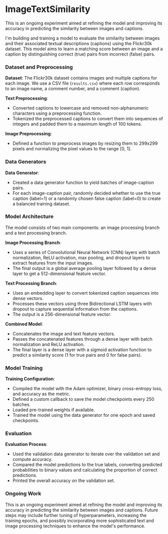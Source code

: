 # ImageTextSimilarity
This is an ongoing experiment aimed at refining the model and improving its accuracy in predicting the similarity between images and captions.

I'm building and training a model to evaluate the similarity between images and their associated textual descriptions (captions) using the Flickr30k dataset. This model aims to learn a matching score between an image and a caption by distinguishing correct (true) pairs from incorrect (false) pairs.

### Dataset and Preprocessing

**Dataset**: The Flickr30k dataset contains images and multiple captions for each image. We use a CSV file (`results.csv`) where each row corresponds to an image name, a comment number, and a comment (caption).

**Text Preprocessing**:
- Converted captions to lowercase and removed non-alphanumeric characters using a preprocessing function.
- Tokenized the preprocessed captions to convert them into sequences of integers and padded them to a maximum length of 100 tokens.

**Image Preprocessing**:
- Defined a function to preprocess images by resizing them to 299x299 pixels and normalizing the pixel values to the range [0, 1].

### Data Generators

**Data Generator**:
- Created a data generator function to yield batches of image-caption pairs.
- For each image-caption pair, randomly decided whether to use the true caption (label=1) or a randomly chosen false caption (label=0) to create a balanced training dataset.

### Model Architecture

The model consists of two main components: an image processing branch and a text processing branch.

**Image Processing Branch**:
- Uses a series of Convolutional Neural Network (CNN) layers with batch normalization, ReLU activation, max pooling, and dropout layers to extract features from the input images.
- The final output is a global average pooling layer followed by a dense layer to get a 512-dimensional feature vector.

**Text Processing Branch**:
- Uses an embedding layer to convert tokenized caption sequences into dense vectors.
- Processes these vectors using three Bidirectional LSTM layers with dropout to capture sequential information from the captions.
- The output is a 256-dimensional feature vector.

**Combined Model**:
- Concatenates the image and text feature vectors.
- Passes the concatenated features through a dense layer with batch normalization and ReLU activation.
- The final layer is a dense layer with a sigmoid activation function to predict a similarity score (1 for true pairs and 0 for false pairs).

### Model Training

**Training Configuration**:
- Compiled the model with the Adam optimizer, binary cross-entropy loss, and accuracy as the metric.
- Defined a custom callback to save the model checkpoints every 250 batches.
- Loaded pre-trained weights if available.
- Trained the model using the data generator for one epoch and saved checkpoints.

### Evaluation

**Evaluation Process**:
- Used the validation data generator to iterate over the validation set and compute accuracy.
- Compared the model predictions to the true labels, converting predicted probabilities to binary values and calculating the proportion of correct predictions.
- Printed the overall accuracy on the validation set.

### Ongoing Work

This is an ongoing experiment aimed at refining the model and improving its accuracy in predicting the similarity between images and captions. Future steps may include further tuning of hyperparameters, increasing the training epochs, and possibly incorporating more sophisticated text and image processing techniques to enhance the model's performance.
